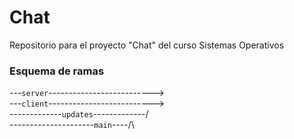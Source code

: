 # Chat
Repositorio para el proyecto "Chat" del curso Sistemas Operativos

### Esquema de ramas


---`server`-------------------------->\
---`client`-------------------------->\
-------------`updates`-------------/\
---------------------`main`----/\
